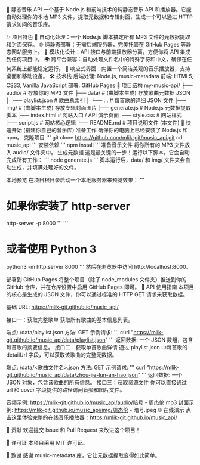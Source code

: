 🎵 静态音乐 API
一个基于 Node.js 和前端技术的纯静态音乐 API 和播放器。它能自动处理你的本地 MP3 文件，提取元数据和专辑封面，生成一个可以通过 HTTP 请求访问的音乐库。

✨ 项目特色
🤖 自动化处理：一个 Node.js 脚本搞定所有 MP3 文件的元数据提取和封面保存。
🌐 纯静态部署：无需后端服务器，完美托管在 GitHub Pages 等静态网站服务上。
🧩 模块化设计：API 接口与前端播放器分离，方便你将 API 集成到任何项目中。
🌍 跨平台兼容：自动处理文件名中的特殊字符和中文，确保在任何系统上都能稳定运行。
📱 响应式界面：内置一个简洁美观的音乐播放器，支持桌面和移动设备。
🛠️ 技术栈
后端处理: Node.js, music-metadata
前端: HTML5, CSS3, Vanilla JavaScript
部署: GitHub Pages
📁 项目结构
my-music-api/
├── audio/                  # 存放你的 MP3 文件
├── data/                   # (由脚本生成) 存放歌曲元数据 JSON
│   ├── playlist.json       # 歌曲总索引
│   └── ...                 # 每首歌的详细 JSON 文件
├── img/                    # (由脚本生成) 存放专辑封面图片
├── generate.js             # Node.js 元数据提取脚本
├── index.html              # 网站入口 / API 演示页面
├── style.css               # 网站样式
├── script.js               # 网站核心逻辑
└── README.md               # 项目说明文件 (本文件)
🚀 快速开始 (搭建你自己的音乐库)
准备工作
确保你的电脑上已经安装了 Node.js 和 npm。
克隆项目
'''
git clone https://github.com/mlik-git/music_api.git
cd music_api
'''
安装依赖
'''
npm install
'''
准备音乐文件
将你所有的 MP3 文件放入 audio/ 文件夹中。
生成元数据
这是最关键的一步！运行以下脚本，它会自动完成所有工作：
'''
node generate.js
'''
脚本运行后，data/ 和 img/ 文件夹会自动生成，并填满处理好的文件。

本地预览
在项目根目录启动一个本地服务器来预览效果：
'''
# 如果你安装了 http-server
http-server -p 8000
'''
'''
# 或者使用 Python 3
python3 -m http.server 8000
'''
然后在浏览器中访问 http://localhost:8000。

部署到 GitHub Pages
将整个项目（除了 node_modules 文件夹）推送到你的 GitHub 仓库，并在仓库设置中启用 GitHub Pages 即可。
📖 API 使用指南
本项目的核心是生成的 JSON 文件，你可以通过标准的 HTTP GET 请求来获取数据。

基础 URL: https://mlik-git.github.io/music_api/

接口一：获取完整歌单
获取所有歌曲的基本信息列表。

端点: /data/playlist.json
方法: GET
示例请求:
'''
curl "https://mlik-git.github.io/music_api/data/playlist.json"
'''
返回数据: 一个 JSON 数组，包含每首歌的摘要信息。
接口二：获取单首歌曲详情
通过 playlist.json 中每首歌的 detailUrl 字段，可以获取该歌曲的完整元数据。

端点: /data/<歌曲文件名>.json
方法: GET
示例请求:
'''
curl "https://mlik-git.github.io/music_api/data/zhou-jie-lun-an-hao.json"
'''
返回数据: 一个 JSON 对象，包含该歌曲的所有信息。
接口三：获取资源文件
你可以直接通过 url 和 cover 字段提供的路径访问音频和图片文件。

音频示例:
https://mlik-git.github.io/music_api/audio/暗号 - 周杰伦.mp3
封面示例:
https://mlik-git.github.io/music_api/img/周杰伦 - 暗号.jpeg
🌐 在线演示
点击这里体验完整的在线音乐播放器：https://mlik-git.github.io/music_api/

🤝 贡献
欢迎提交 Issue 和 Pull Request 来改进这个项目！

📄 许可证
本项目采用 MIT 许可证。

🙏 致谢
感谢 music-metadata 库，它让元数据提取变得如此简单。